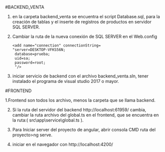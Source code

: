 #BACKEND_VENTA

1.	en la carpeta backend_venta se encuentra el script Database.sql, para la creación de tablas y el inserte de registros de productos en servidor SQL SERVER.

2.	Cambiar la ruta de la nueva conexión de SQL SERVER en el Web.config

       <connectionStrings>
    
        <add name="connection" connectionString=
        "server=DESKTOP-VFKS56N;
         database=prueba;
         uid=sa;
         password=root;
         "/>        
      </connectionStrings>     
3. iniciar servicio de backend con el archivo backend_venta.sln, tener instalado el programa de visual studio 2017 o mayor. 






#FRONTEND 

1.Frontend son todos los archivo, menos la carpeta que se llama backend.

2. Si la ruta del servidor del backend http://localhost:61959/ cambia, cambiar la ruta archivo del global.ts en el frontend, que se encuentra en la ruta:(          src\app\service\global.ts ).

3.	Para Iniciar server del proyecto de angular, abrir consola CMD ruta del proyecto>ng serve.

4.  iniciar en el navegador con http://localhost:4200/

